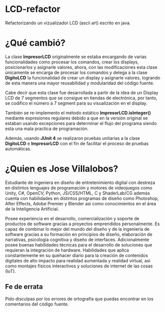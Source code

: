 # LCD-refactor
Refactorizando un vizualizador LCD (ascii art) escrito en java.

# ¿Qué cambió?
La clase **ImpresorLCD** originalmente se estaba encargando de varias funcionalidades como procesar los comandos, crear los displays, posicionarlos y asignarle valores, ahora, con las modificaciones esta clase únicamente se encarga de procesar los comandos y delega a la clase **DigitoLCD** la funcionalidad de crear un display y asignarle valores, logrando de esta manera una mayor reusabilidad y modularidad del código fuente.

Cabe decir que esta clase fue desarrollada a partir de la idea de un Display LCD de 7 segmentos que se consigue en tiendas de electrónica, por tanto, se codifico el número a 7 segment para su visualización en el display.

También se re-implemento el método estático **ImpresorLCD.isInteger()** mediante expresiones regulares debido a que en la versión original se estaban usando excepciones para determinar el flujo del programa siendo esta una mala practica de programación.

Además, usando **JUnit 4** se realizaron pruebas unitarias a la clase **DigitoLCD** e **ImpresorLCD** con el fin de facilitar el proceso de pruebas automáticas.

# ¿Quien es Jose Villalobos?
Estudiante de ingeniera en diseño de entretenimiento digital con destreza en distintos lenguajes de programación y motores de videojuegos como Unity, C#, OpenCV, Python, JS/CSS/HTML, C y ShaderLab/CG además cuenta con habilidades en distintos programas de diseño como Photoshop, After Effects, Adobe Premier y Blender así como conocimientos en el área de la Inteligencia Artificial.

Posee experiencia en el desarrollo, comercialización y soporte de productos de software gracias a proyectos emprendidos personalmente.   Es capaz de combinar lo mejor del mundo del diseño y de la ingeniería de software gracias a su formación en principios de diseño, elaboración de narrativas, psicología cognitiva y diseño de interfaces. Adicionalmente posee buenas habilidades técnicas para el desarrollo de soluciones que requieran la integración de hardware. Habilidades que aplica constantemente en su quehacer diario para la creación de contenidos digitales de alto impacto para realidad aumentada y realidad virtual, así como montajes físicos interactivos y soluciones de internet de las cosas (IoT). 
 

## Fe de errata
Pido disculpas por los errores de ortografía que puedas encontrar en los comentarios del código fuente.
